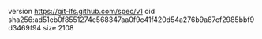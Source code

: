 version https://git-lfs.github.com/spec/v1
oid sha256:ad51eb0f8551274e568347aa0f9c41f420d54a276b9a87cf2985bbf9d3469f94
size 2108
